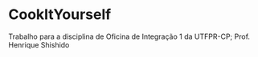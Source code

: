 # CookItYourself
Trabalho para a disciplina de Oficina de Integração 1 da UTFPR-CP; Prof. Henrique Shishido
